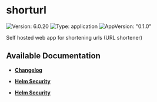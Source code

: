 # shorturl

![Version: 6.0.20](https://img.shields.io/badge/Version-6.0.20-informational?style=flat-square) ![Type: application](https://img.shields.io/badge/Type-application-informational?style=flat-square) ![AppVersion: "0.1.0"](https://img.shields.io/badge/AppVersion-"0.1.0"-informational?style=flat-square)

Self hosted web app for shortening urls (URL shortener)

## Available Documentation

- [**Changelog**](CHANGELOG)

- [**Helm Security**](container-security)

- [**Helm Security**](helm-security)

